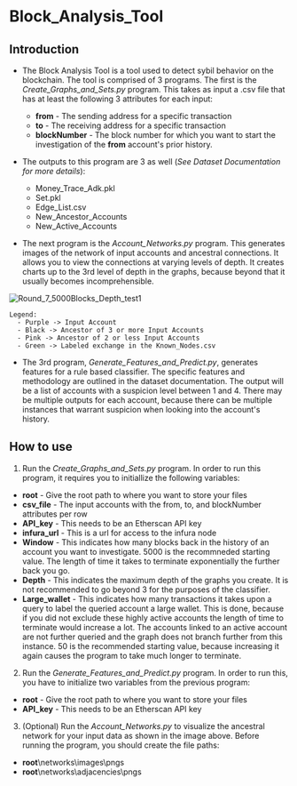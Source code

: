 # Block_Analysis_Tool

## Introduction
- The Block Analysis Tool is a tool used to detect sybil behavior on the blockchain. The tool is comprised of 3 programs. The first is the _Create_Graphs_and_Sets.py_ program. This takes as input a .csv file that has at least the following 3 attributes for each input:
  - **from** - The sending address for a specific transaction
  - **to** - The receiving address for a specific transaction
  - **blockNumber** - The block number for which you want to start the investigation of the **from** account's prior history. 
  
- The outputs to this program are 3 as well (_See Dataset Documentation for more details_):
  - Money_Trace_Adk.pkl
  - Set.pkl
  - Edge_List.csv 
  - New_Ancestor_Accounts
  - New_Active_Accounts

- The next program is the _Account_Networks.py_ program. This generates images of the network of input accounts and ancestral connections. It allows you to view the connections at varying levels of depth. It creates charts up to the 3rd level of depth in the graphs, because beyond that it usually becomes incomprehensible. 

![Round_7_5000Blocks_Depth_test1](https://user-images.githubusercontent.com/56660047/154171569-6a4571bc-b950-442e-90d5-f7572dd70969.png)

    Legend:
      - Purple -> Input Account
      - Black -> Ancestor of 3 or more Input Accounts
      - Pink -> Ancestor of 2 or less Input Accounts
      - Green -> Labeled exchange in the Known_Nodes.csv
 
- The 3rd program, _Generate_Features_and_Predict.py_, generates features for a rule based classifier. The specific features and methodology are outlined in the dataset documentation. The output will be a list of accounts with a suspicion level between 1 and 4. There may be multiple outputs for each account, because there can be multiple instances that warrant suspicion when looking into the account's history. 

## How to use
1. Run the _Create_Graphs_and_Sets.py_ program. In order to run this program, it requires you to initiallize the following variables:
  - **root** - Give the root path to where you want to store your files 
  - **csv_file** - The input accounts with the from, to, and blockNumber attributes per row
  - **API_key** - This needs to be an Etherscan API key
  - **infura_url** - This is a url for access to the infura node
  - **Window** - This indicates how many blocks back in the history of an account you want to investigate. 5000 is the recommneded starting value. The length of time it takes to terminate exponentially the further back you go.
  - **Depth** - This indicates the maximum depth of the graphs you create. It is not recommended to go beyond 3 for the purposes of the classifier.
  - **Large_wallet** - This indicates how many transactions it takes upon a query to label the queried account a large wallet. This is done, because if you did not exclude these highly active accounts the length of time to terminate would increase a lot. The accounts linked to an active account are not further queried and the graph does not branch further from this instance. 50 is the recommended starting value, because increasing it again causes the program to take much longer to terminate. 

2. Run the _Generate_Features_and_Predict.py_ program. In order to run this, you have to initialize two variables from the previous program:
  - **root** - Give the root path to where you want to store your files 
  - **API_key** - This needs to be an Etherscan API key
 
3. (Optional) Run the _Account_Networks.py_ to visualize the ancestral network for your input data as shown in the image above. Before running the program, you should create the file paths: 
  - **root**\networks\images\pngs
  - **root**\networks\adjacencies\pngs





